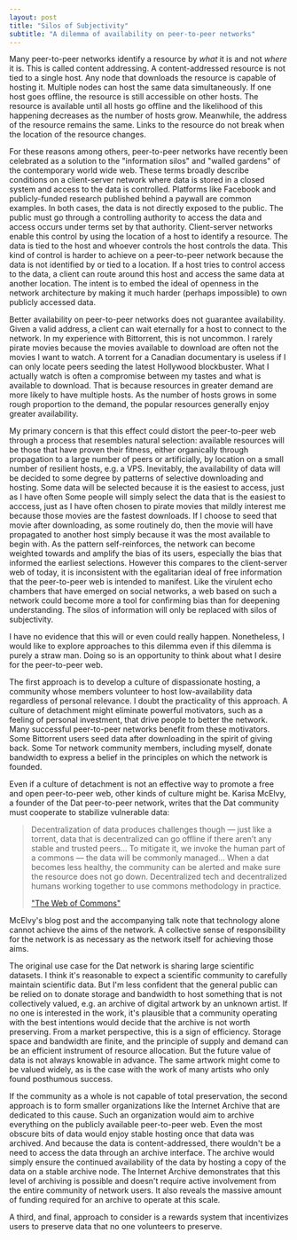 ```yaml
---
layout: post
title: "Silos of Subjectivity"
subtitle: "A dilemma of availability on peer-to-peer networks"
---
```


Many peer-to-peer networks identify a resource by _what_ it is and not _where_ 
it is.
This is called content addressing.
A content-addressed resource is not tied to a single host.
Any node that downloads the resource is capable of hosting it.
Multiple nodes can host the same data simultaneously.
If one host goes offline, the resource is still accessible on other hosts.
The resource is available until all hosts go offline and the likelihood of this
happening decreases as the number of hosts grow.
Meanwhile, the address of the resource remains the same.
Links to the resource do not break when the location of the resource changes.

For these reasons among others, peer-to-peer networks have recently been 
celebrated as a solution to the "information silos" and "walled gardens" of the
contemporary world wide web. 
These terms broadly describe conditions on a client-server network where data is 
stored in a closed system and access to the data is controlled.
Platforms like Facebook and publicly-funded research published behind a 
paywall are common examples.
In both cases, the data is not directly exposed to the public.
The public must go through a controlling authority to access the data and access
occurs under terms set by that authority.
Client-server networks enable this control by using the location of a host to 
identify a resource.
The data is tied to the host and whoever controls the host controls the data.
This kind of control is harder to achieve on a peer-to-peer network because 
the data is not identified by or tied to a location.
If a host tries to control access to the data, a client can route around this 
host and access the same data at another location.
The intent is to embed the ideal of openness in the network architecture by 
making it much harder (perhaps impossible) to own publicly accessed data.

Better availability on peer-to-peer networks does not guarantee 
availability.
Given a valid address, a client can wait eternally for a host to connect to the 
network.
In my experience with Bittorrent, this is not uncommon.
I rarely pirate movies because the movies available to download are often not 
the movies I want to watch.
A torrent for a Canadian documentary is useless if I can only locate peers 
seeding the latest Hollywood blockbuster.
What I actually watch is often a compromise between my tastes and what is 
available to download.
That is because resources in greater demand are more likely to have multiple 
hosts.
As the number of hosts grows in some rough proportion to the demand, the 
popular resources generally enjoy greater availability.

My primary concern is that this effect could distort the peer-to-peer web 
through a process that resembles natural selection: available resources will be 
those that have proven their fitness, either organically through propagation to 
a large number of peers or artificially, by location on a small number of 
resilient hosts, e.g. a VPS.
Inevitably, the availability of data will be decided to some degree by patterns 
of selective downloading and hosting. 
Some data will be selected because it is the easiest to access, just as I have
often 
Some people will simply select the data that is the easiest to acccess, just as 
I have often chosen to pirate movies that mildly interest me because those 
movies are the fastest downloads.
If I choose to seed that movie after downloading, as some routinely do, then 
the movie will have propagated to another host simply because it was the most 
available to begin with.
As the pattern self-reinforces, the network can become weighted towards and 
amplify the bias of its users, especially the bias that informed the earliest 
selections.
However this compares to the client-server web of today, it is inconsistent
with the egalitarian ideal of free information that the peer-to-peer web is 
intended to manifest.
Like the virulent echo chambers that have emerged on social networks, a web 
based on such a network could become more a tool for confirming bias than 
for deepening understanding.
The silos of information will only be replaced with silos of subjectivity.

I have no evidence that this will or even could really happen.
Nonetheless, I would like to explore approaches to this dilemma even if this 
dilemma is purely a straw man.
Doing so is an opportunity to think about what I desire for the peer-to-peer 
web.

The first approach is to develop a culture of dispassionate hosting, a 
community whose members volunteer to host low-availability data regardless of 
personal relevance.
I doubt the practicality of this approach.
A culture of detachment might eliminate powerful motivators, such as a feeling
of personal investment, that drive people to better the network.
Many successful peer-to-peer networks benefit from these motivators.
Some Bittorrent users seed data after downloading in the spirit of giving back.
Some Tor network community members, including myself, donate bandwidth to express 
a belief in the principles on which the network is founded.

Even if a culture of detachment is not an effective way to promote a free and 
open peer-to-peer web, other kinds of culture might be.
Karisa McElvy, a founder of the Dat peer-to-peer network, writes that the 
Dat community must cooperate to stabilize vulnerable data:

> Decentralization of data produces challenges though — just like a torrent, 
> data that is decentralized can go offline if there aren’t any stable and 
> trusted peers... To mitigate it, we invoke the human part of a commons — the 
> data will be commonly managed... When a dat becomes less healthy, the 
> community can be alerted and make sure the resource does not go down. 
> Decentralized tech and decentralized humans working together to use commons 
> methodology in practice.
>
> ["The Web of Commons"](https://blog.datproject.org/2017/09/21/dat-commons/)

McElvy's blog post and the accompanying talk note that technology alone cannot
achieve the aims of the network.
A collective sense of responsibility for the network is as necessary as the 
network itself for achieving those aims.

The original use case for the Dat network is sharing large scientific datasets.
I think it's reasonable to expect a scientific community to carefully maintain 
scientific data.
But I'm less confident that the general public can be relied on to donate 
storage and bandwidth to host something that is not collectively valued, e.g. an
archive of digital artwork by an unknown artist.
If no one is interested in the work, it's plausible that a community 
operating with the best intentions would decide that the archive is not worth 
preserving.
From a market perspective, this is a sign of efficiency.
Storage space and bandwidth are finite, and the principle of supply and demand 
can be an efficient instrument of resource allocation.
But the future value of data is not always knowable in advance.
The same artwork might come to be valued widely, as is the case with the work of
many artists who only found posthumous success.

If the community as a whole is not capable of total preservation, the second 
approach is to form smaller organizations like the Internet Archive that are 
dedicated to this cause.
Such an organization would aim to archive everything on the publicly available
peer-to-peer web.
Even the most obscure bits of data would enjoy stable hosting once that data
was archived.
And because the data is content-addressed, there wouldn't be a need to access
the data through an archive interface.
The archive would simply ensure the continued availability of the data by 
hosting a copy of the data on a stable archive node.
The Internet Archive demonstrates that this level of archiving is 
possible and doesn't require active involvement from the entire community of 
network users.
It also reveals the massive amount of funding required for an archive 
to operate at this scale.

A third, and final, approach to consider is a rewards system that incentivizes
users to preserve data that no one volunteers to preserve.
